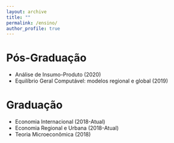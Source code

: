 ```yaml
---
layout: archive
title: ""
permalink: /ensino/
author_profile: true
---
```


# Pós-Graduação

- Análise de Insumo-Produto (2020)
- Equilíbrio Geral Computável: modelos regional e global (2019)

# Graduação

- Economia Internacional (2018-Atual)
- Economia Regional e Urbana (2018-Atual)
- Teoria Microeconômica (2018)
  
